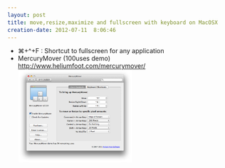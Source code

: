 ```yaml
---
layout: post
title: move,resize,maximize and fullscreen with keyboard on MacOSX
creation-date: 2012-07-11  8:06:46
---
```

- ⌘+^+F : Shortcut to fullscreen for any application
- MercuryMover (100uses demo) <http://www.heliumfoot.com/mercurymover/>  
  <a href="/img/MercuryMover.png"><img src="/img/MercuryMover.png" width="256px"/></a>
